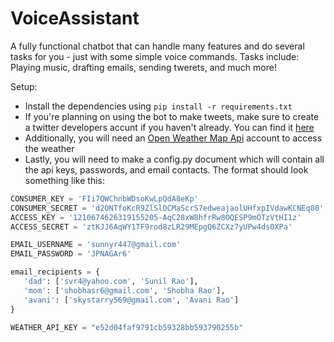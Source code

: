 # VoiceAssistant
 A fully functional chatbot that can handle many features and do several tasks for you - just with some simple voice commands. Tasks include: Playing music, drafting emails, sending twerets, and much more!

 Setup:

 - Install the dependencies using `pip install -r requirements.txt`
 - If you're planning on using the bot to make tweets, make sure to create a twitter developers accunt if you haven't already. You can find it [here](https://https://developer.twitter.com/en)
 - Additionally, you will need an [Open Weather Map Api](https://openweathermap.org) account to access the weather
 - Lastly, you will need to make a config.py document which will contain all the api keys, passwords, and email contacts. The format should look something like this:

 ```python
CONSUMER_KEY = 'FIi7QWChnbWDsoKwLpQdA8eKp'
CONSUMER_SECRET = 'd2ONTfoKcR9ZlSlDCMaScrS7edweajaolUHfxpIVdawKCNEq80'
ACCESS_KEY = '1210674626319155205-AqC28xW8hfrRw8OQESP9mOTzVtHI1z'
ACCESS_SECRET = 'ztKJJ6AqWY1TF9rod8zLR29MEpgQ6ZCXz7yUPw4ds0XPa'

EMAIL_USERNAME = 'sunnyr447@gmail.com'
EMAIL_PASSWORD = 'JPNAGAr6'

email_recipients = {
    'dad': ['svr4@yahoo.com', 'Sunil Rao'],
    'mom': ['shobhasr6@gmail.com', 'Shobha Rao'],
    'avani': ['skystarry569@gmail.com', 'Avani Rao']
}

WEATHER_API_KEY = "e52d04faf9791cb59328bb593790255b"
 ```
